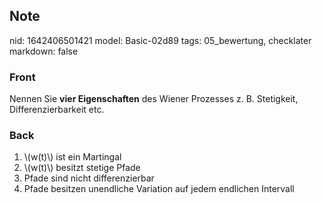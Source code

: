 ## Note
nid: 1642406501421
model: Basic-02d89
tags: 05_bewertung, checklater
markdown: false

### Front
Nennen Sie <b>vier Eigenschaften</b> des Wiener Prozesses z. B.
Stetigkeit, Differenzierbarkeit etc.

### Back
<ol>
  <li>\(w(t)\) ist ein Martingal
  <li>\(w(t)\) besitzt stetige Pfade
  <li>Pfade sind nicht differenzierbar
  <li>Pfade besitzen unendliche Variation auf jedem endlichen
  Intervall
</ol>
